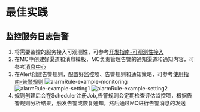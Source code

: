 # 最佳实践

## 监控服务日志告警

1. 将需要监控的服务接入可观测性，可参考[开发指南-可观测性接入](stack/alert/develop-guide)
2. 在MC中创建好渠道和消息模板，MC负责管理告警的通知渠道和通知内容，可参考[消息中心](stack/mc/introduce)
3. 在Alert创建告警规则，配置好监控项、告警规则和通知策略，可参考[使用指南-告警规则](stack/alert/use-guide/alarm-rule)
![alarmRule-example-monitoring](http://cdn.masastack.com/stack/doc/alert/alarmRule-example-monitoring.png)
![alarmRule-example-setting1](http://cdn.masastack.com/stack/doc/alert/alarmRule-example-setting1.png)
![alarmRule-example-setting2](http://cdn.masastack.com/stack/doc/alert/alarmRule-example-setting2.png)
4. 规则创建后会在Scheduler注册Job,告警规则会定期检查评估监控项，根据告警规则分析结果，触发告警或恢复通知，然后通过MC进行告警消息的发送
